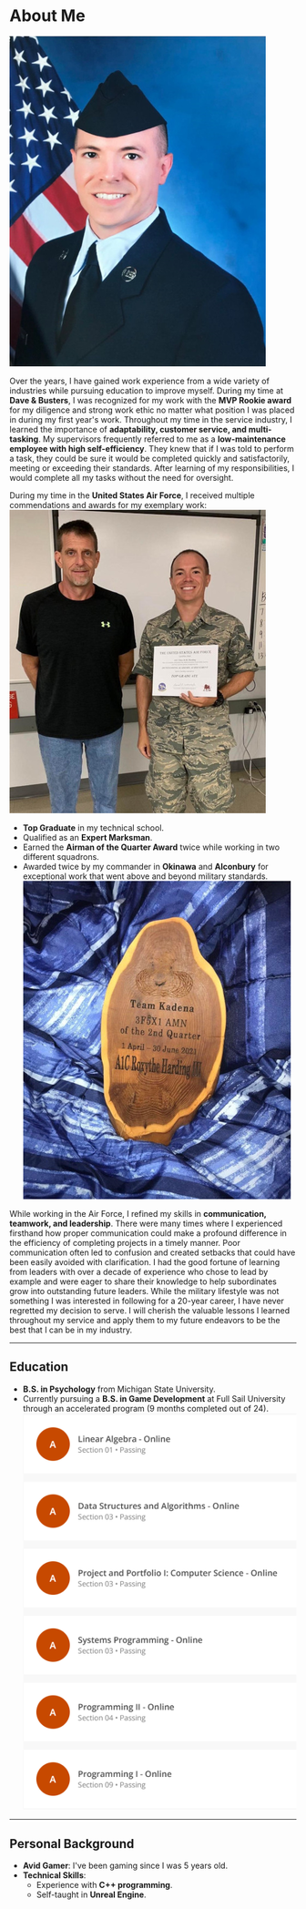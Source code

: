 # About Me
![Airforce Graduation](./Media/Service.jpg)

Over the years, I have gained work experience from a wide variety of industries while pursuing education to improve myself. During my time at **Dave & Busters**, I was recognized for my work with the **MVP Rookie award** for my diligence and strong work ethic no matter what position I was placed in during my first year's work. Throughout my time in the service industry, I learned the importance of **adaptability, customer service, and multi-tasking**. My supervisors frequently referred to me as a **low-maintenance employee with high self-efficiency**. They knew that if I was told to perform a task, they could be sure it would be completed quickly and satisfactorily, meeting or exceeding their standards. After learning of my responsibilities, I would complete all my tasks without the need for oversight.

During my time in the **United States Air Force**, I received multiple commendations and awards for my exemplary work:
![Airforce TopGraduate](./Media/Top_Graduate.jpg)
- **Top Graduate** in my technical school.
- Qualified as an **Expert Marksman**.
- Earned the **Airman of the Quarter Award** twice while working in two different squadrons.
- Awarded twice by my commander in **Okinawa** and **Alconbury** for exceptional work that went above and beyond military standards. ![Airforce Award](./Media/AotQ.jpg)

While working in the Air Force, I refined my skills in **communication, teamwork, and leadership**. There were many times where I experienced firsthand how proper communication could make a profound difference in the efficiency of completing projects in a timely manner. Poor communication often led to confusion and created setbacks that could have been easily avoided with clarification. I had the good fortune of learning from leaders with over a decade of experience who chose to lead by example and were eager to share their knowledge to help subordinates grow into outstanding future leaders. While the military lifestyle was not something I was interested in following for a 20-year career, I have never regretted my decision to serve. I will cherish the valuable lessons I learned throughout my service and apply them to my future endeavors to be the best that I can be in my industry.

---

## Education
- **B.S. in Psychology** from Michigan State University.
- Currently pursuing a **B.S. in Game Development** at Full Sail University through an accelerated program (9 months completed out of 24).
![Programming Related Grades](./Media/Grades.PNG)
---

## Personal Background
- **Avid Gamer**: I've been gaming since I was 5 years old.
- **Technical Skills**:
  - Experience with **C++ programming**.
  - Self-taught in **Unreal Engine**.
